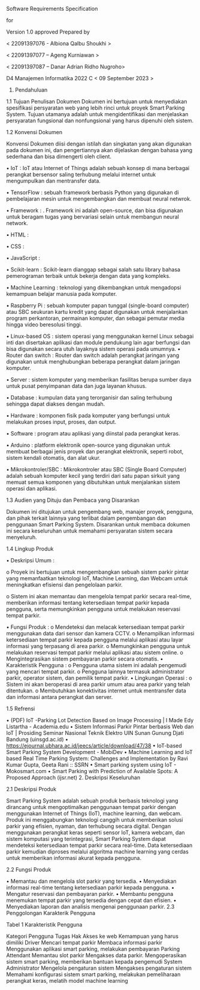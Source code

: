 
Software Requirements Specification

for
<Web Smart Parking System Berbasis IoT>

Version 1.0 approved
Prepared by 

< 22091397076 - Albiona Qalbu Shoukhi >

< 22091397077 – Ageng Kurniawan >

< 22091397087 – Danar Adrian  Ridho Nugroho>


D4 Manajemen Informatika 2022 C
< 09 September 2023 > 

1.	Pendahuluan

1.1	Tujuan Penulisan Dokumen
Dokumen ini bertujuan untuk menyediakan spesifikasi persyaratan web yang lebih rinci untuk proyek Smart Parking System. Tujuan utamanya adalah untuk mengidentifikasi dan menjelaskan persyaratan fungsional dan nonfungsional yang harus dipenuhi oleh sistem.

1.2	Konvensi Dokumen

Konvensi Dokumen diisi dengan istilah dan singkatan yang akan digunakan pada dokumen ini, dan pengertiannya akan dijelaskan dengan bahasa yang sederhana dan bisa dimengerti oleh client.

•	IoT : IoT atau Internet of Things adalah sebuah konsep di mana berbagai perangkat bersensor saling terhubung melalui internet untuk mengumpulkan dan mentransfer data.

•	TensorFlow : sebuah framework berbasis Python yang digunakan di pembelajaran mesin untuk mengembangkan dan membuat neural netwrok.

•	Framework : . Framework ini adalah open-source, dan bisa digunakan untuk beragam tugas yang bervariasi selain untuk membangun neural network.

•	HTML :

•	CSS :

•	JavaScript :

•	Scikit-learn : Scikit-learn dianggap sebagai salah satu library bahasa pemerograman terbaik untuk bekerja dengan data yang kompleks.

•	Machine Learning : teknologi yang dikembangkan untuk mengadopsi kemampuan belajar manusia pada komputer.

•	Raspberry Pi : sebuah komputer papan tunggal (single-board computer) atau SBC seukuran kartu kredit yang dapat digunakan untuk menjalankan program perkantoran, permainan komputer, dan sebagai pemutar media hingga video beresolusi tinggi.

•	Linux-based OS : sistem operasi yang menggunakan kernel Linux sebagai inti dan disertakan aplikasi dan module pendukung lain agar berfungsi dan bisa digunakan secara utuh layaknya sistem operasi pada umumnya.
•	Router dan switch : Router dan switch adalah perangkat jaringan yang digunakan untuk menghubungkan beberapa perangkat dalam jaringan komputer.

•	Server : sistem komputer yang memberikan fasilitas berupa sumber daya untuk pusat penyimpanan data dan juga layanan khusus.

•	Database : kumpulan data yang terorganisir dan saling terhubung sehingga dapat diakses dengan mudah.

•	Hardware : komponen fisik pada komputer yang berfungsi untuk melakukan proses input, proses, dan output.

•	Software : program atau aplikasi yang diinstal pada perangkat keras.

•	Arduino : platform elektronik open-source yang digunakan untuk membuat berbagai jenis proyek dan perangkat elektronik, seperti robot, sistem kendali otomatis, dan alat ukur.

•	Mikrokontroler/SBC : Mikrokontroler atau SBC (Single Board Computer) adalah sebuah komputer kecil yang terdiri dari satu papan sirkuit yang memuat semua komponen yang dibutuhkan untuk menjalankan sistem operasi dan aplikasi.

1.3	Audien yang Dituju dan Pembaca yang Disarankan

Dokumen ini ditujukan untuk pengembang web, manajer proyek, pengguna, dan pihak terkait lainnya yang terlibat dalam pengembangan dan penggunaan Smart Parking System. Disarankan untuk membaca dokumen ini secara keseluruhan untuk memahami persyaratan sistem secara menyeluruh.

1.4	Lingkup Produk

•	Deskripsi Umum :

o	Proyek ini bertujuan untuk mengembangkan sebuah sistem parkir pintar yang memanfaatkan teknologi IoT, Machine Learning, dan Webcam untuk meningkatkan efisiensi dan pengelolaan parkir.

o	Sistem ini akan memantau dan mengelola tempat parkir secara real-time, memberikan informasi tentang ketersediaan tempat parkir kepada pengguna, serta memungkinkan pengguna untuk melakukan reservasi tempat parkir.




•	Fungsi Produk :
o	Mendeteksi dan melacak ketersediaan tempat parkir menggunakan data dari sensor dan kamera CCTV.
o	Menampilkan informasi ketersediaan tempat parkir kepada pengguna melalui aplikasi atau layar informasi yang terpasang di area parkir.
o	Memungkinkan pengguna untuk melakukan reservasi tempat parkir melalui aplikasi atau sistem online.
o	Mengintegrasikan sistem pembayaran parkir secara otomatis.
•	Karakteristik Pengguna :
o	Pengguna utama sistem ini adalah pengemudi yang mencari tempat parkir.
o	Pengguna lainnya termasuk administrator parkir, operator sistem, dan pemilik tempat parkir.
•	Lingkungan Operasi :
o	Sistem ini akan beroperasi di area parkir umum atau area parkir yang telah ditentukan.
o	Membutuhkan konektivitas internet untuk mentransfer data dan informasi antara perangkat dan server.


1.5	Refrensi

•	(PDF) IoT -Parking Lot Detection Based on Image Processing | I Made Edy Listartha - Academia.edu
•	Sistem Informasi Parkir Pintar berbasis Web dan IoT | Prosiding Seminar Nasional Teknik Elektro UIN Sunan Gunung Djati Bandung (uinsgd.ac.id)
•	https://ejournal.ubhara.ac.id/jeecs/article/download/47/38
•	IoT-based Smart Parking System Development - MobiDev
•	Machine Learning and IoT based Real Time Parking System: Challenges and Implementation by Ravi Kumar Gupta, Geeta Rani :: SSRN
•	Smart parking system using IoT - Mokosmart.com
•	Smart Parking with Prediction of Available Spots: A Proposed Approach (ijsr.net)
2.	Deskripsi Keseluruhan

2.1	Deskripsi Produk 

Smart Parking System adalah sebuah produk berbasis teknologi yang dirancang untuk mengoptimalkan penggunaan tempat parkir dengan menggunakan Internet of Things (IoT), machine learning, dan webcam. Produk ini menggabungkan teknologi canggih untuk memberikan solusi parkir yang efisien, nyaman, dan terhubung secara digital.
Dengan menggunakan perangkat keras seperti sensor IoT, kamera webcam, dan sistem komputasi yang terintegrasi, Smart Parking System dapat mendeteksi ketersediaan tempat parkir secara real-time. Data ketersediaan parkir kemudian diproses melalui algoritma machine learning yang cerdas untuk memberikan informasi akurat kepada pengguna.

2.2	Fungsi Produk 

•	Memantau dan mengelola slot parkir yang tersedia.
•	Menyediakan informasi real-time tentang ketersediaan parkir kepada pengguna.
•	Mengatur reservasi dan pembayaran parkir.
•	Membantu pengguna menemukan tempat parkir yang tersedia dengan cepat dan efisien.
•	Menyediakan laporan dan analisis mengenai penggunaan parkir.
2.3	Penggolongan Karakterik Pengguna
<Identifikasi berbagai golongan pengguna yang terkait dengan produk yang dikembangkan>

Tabel 1 Karakteristik Pengguna

Kategori Pengguna	Tugas	Hak Akses ke web	Kemampuan yang harus dimiliki
Driver	Mencari tempat parkir	Membaca informasi parkir	Menggunakan aplikasi smart parking, melakukan pembayaran
Parking Attendant	Memantau slot parkir	Mengakses data parkir. Mengoperasikan sistem smart parking, memberikan bantuan kepada pengemudi
System Administrator	Mengelola pengaturan sistem	Mengakses pengaturan sistem	Memahami konfigurasi sistem smart parking, melakukan pemeliharaan perangkat keras, melatih model machine learning

